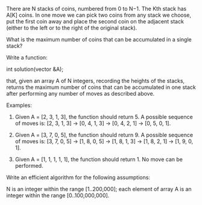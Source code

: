 There are N stacks of coins, numbered from 0 to N−1. The Kth stack has A[K] coins. In one move we can pick two coins from any stack we choose, put the first coin away and place the second coin on the adjacent stack (either to the left or to the right of the original stack).

What is the maximum number of coins that can be accumulated in a single stack?

Write a function:

int solution(vector<int> &A);

that, given an array A of N integers, recording the heights of the stacks, returns the maximum number of coins that can be accumulated in one stack after performing any number of moves as described above.

Examples:

1. Given A = [2, 3, 1, 3], the function should return 5. A possible sequence of moves is: [2, 3, 1, 3] → [0, 4, 1, 3] → [0, 4, 2, 1] → [0, 5, 0, 1].

2. Given A = [3, 7, 0, 5], the function should return 9. A possible sequence of moves is: [3, 7, 0, 5] → [1, 8, 0, 5] → [1, 8, 1, 3] → [1, 8, 2, 1] → [1, 9, 0, 1].

3. Given A = [1, 1, 1, 1, 1], the function should return 1. No move can be performed.

Write an efficient algorithm for the following assumptions:

N is an integer within the range [1..200,000];
each element of array A is an integer within the range [0..100,000,000].
